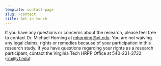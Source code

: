 ```yaml
---
template: contact-page
slug: /contact
title: Get in touch
---
```

If you have any questions or concerns about the research, please feel free to contact Dr. Michael Horning at mhorning@vt.edu.  You are not waiving any legal claims, rights or remedies because of your participation in this research study.  If you have questions regarding your rights as a research participant, contact the Virginia Tech HRPP Office at 540-231-3732 (irb@vt.edu)